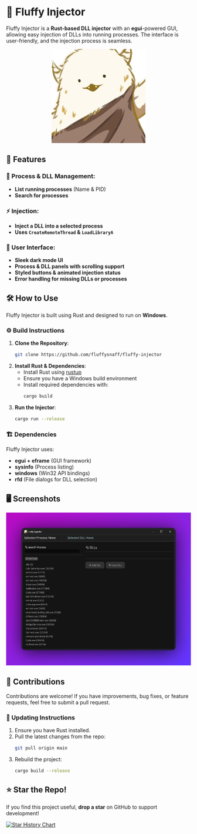 # 🦀 Fluffy Injector
Fluffy Injector is a **Rust-based DLL injector** with an **egui**-powered GUI, allowing easy injection of DLLs into running processes. The interface is user-friendly, and the injection process is seamless.

<p align="center">
  <img src="assets/icon.png" alt="Fluffy Injector Logo">
</p>

## 🚀 Features
### 📂 Process & DLL Management:
- **List running processes** (Name & PID)
- **Search for processes**

### ⚡ Injection:
- **Inject a DLL into a selected process**
- **Uses `CreateRemoteThread` & `LoadLibraryA`**

### 🎨 User Interface:
- **Sleek dark mode UI**
- **Process & DLL panels with scrolling support**
- **Styled buttons & animated injection status**
- **Error handling for missing DLLs or processes**

## 🛠️ How to Use
Fluffy Injector is built using Rust and designed to run on **Windows**.

### ⚙️ Build Instructions
1. **Clone the Repository**:
   ```bash
   git clone https://github.com/fluffysnaff/fluffy-injector
   ```
2. **Install Rust & Dependencies**:
   - Install Rust using [rustup](https://rustup.rs/)
   - Ensure you have a Windows build environment
   - Install required dependencies with:
     ```bash
     cargo build
     ```
3. **Run the Injector**:
   ```bash
   cargo run --release
   ```

### 🏗️ Dependencies
Fluffy Injector uses:
- **egui + eframe** (GUI framework)
- **sysinfo** (Process listing)
- **windows** (Win32 API bindings)
- **rfd** (File dialogs for DLL selection)

## 🖥️ Screenshots
![Fluffy Injector UI](assets/screenshot.png)

## 🤝 Contributions
Contributions are welcome! If you have improvements, bug fixes, or feature requests, feel free to submit a pull request.

### 🔄 Updating Instructions
1. Ensure you have Rust installed.
2. Pull the latest changes from the repo:
   ```bash
   git pull origin main
   ```
3. Rebuild the project:
   ```bash
   cargo build --release
   ```

## ⭐ Star the Repo!
If you find this project useful, **drop a star** on GitHub to support development!

[![Star History Chart](https://api.star-history.com/svg?repos=fluffysnaff/fluffy-injector&type=Date)](https://star-history.com/#fluffysnaff/fluffy-injector&Date)